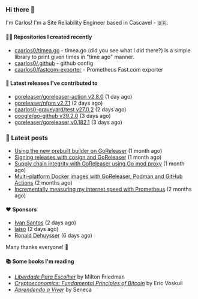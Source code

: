 ### Hi there 👋

I'm Carlos! I'm a Site Reliability Engineer based in Cascavel - 🇧🇷.

#### 👨‍💻 Repositories I created recently
- [caarlos0/timea.go](https://github.com/caarlos0/timea.go) - timea.go (did you see what I did there?) is a simple library to print given times in &#34;time ago&#34; manner.
- [caarlos0/.github](https://github.com/caarlos0/.github) - github config
- [caarlos0/fastcom-exporter](https://github.com/caarlos0/fastcom-exporter) - Prometheus Fast.com exporter

#### 🚀 Latest releases I've contributed to


- [goreleaser/goreleaser-action v2.8.0](https://github.com/goreleaser/goreleaser-action/releases/tag/v2.8.0) (1 day ago)
- [goreleaser/nfpm v2.7.1](https://github.com/goreleaser/nfpm/releases/tag/v2.7.1) (2 days ago)
- [caarlos0-graveyard/test v27.0.2](https://github.com/caarlos0-graveyard/test/releases/tag/v27.0.2) (2 days ago)
- [google/go-github v39.2.0](https://github.com/google/go-github/releases/tag/v39.2.0) (3 days ago)
- [goreleaser/goreleaser v0.182.1](https://github.com/goreleaser/goreleaser/releases/tag/v0.182.1) (3 days ago)

### 📄 Latest posts
- [Using the new prebuilt builder on GoReleaser](https://carlosbecker.com/posts/goreleaser-prebuilt/) (1 month ago)
- [Signing releases with cosign and GoReleaser](https://carlosbecker.com/posts/goreleaser-cosign/) (1 month ago)
- [Supply chain integrity with GoReleaser using Go mod proxy](https://carlosbecker.com/posts/supply-chain-goreleaser-go-mod-proxy/) (1 month ago)
- [Multi-platform Docker images with GoReleaser, Podman and GitHub Actions](https://carlosbecker.com/posts/goreleaser-actions-podman/) (2 months ago)
- [Incrementally measuring my internet speed with Prometheus](https://carlosbecker.com/posts/speedtest-prometheus/) (2 months ago)

#### ❤️ Sponsors
- [Ivan Santos](https://github.com/pragmaticivan) (2 days ago)
- [laiso](https://github.com/laiso) (2 days ago)
- [Ronald Dehuysser](https://github.com/rdehuyss) (6 days ago)

Many thanks everyone! 🙏

#### 📚 Some books I'm reading
- _[Liberdade Para Escolher](https://www.goodreads.com/book/show/17238591-liberdade-para-escolher)_ by Milton Friedman
- _[Cryptoeconomics: Fundamental Principles of Bitcoin](https://www.goodreads.com/book/show/56919322-cryptoeconomics)_ by Eric Voskuil
- _[Aprendendo a Viver](https://www.goodreads.com/book/show/28219486-aprendendo-a-viver)_ by Seneca
